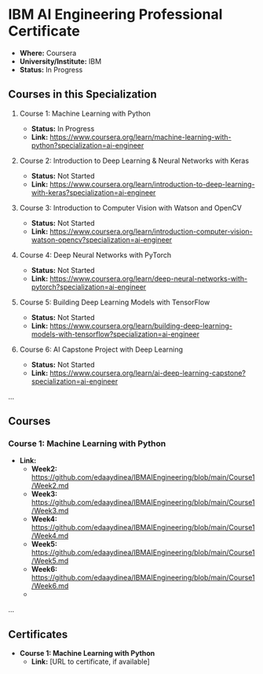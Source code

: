 # IBM AI Engineering Professional Certificate

- **Where:** Coursera
- **University/Institute:** IBM
- **Status:** In Progress

## Courses in this Specialization

1. Course 1: Machine Learning with Python
   - **Status:** In Progress
   - **Link:** <https://www.coursera.org/learn/machine-learning-with-python?specialization=ai-engineer>

2. Course 2: Introduction to Deep Learning & Neural Networks with Keras
   - **Status:** Not Started
   - **Link:** <https://www.coursera.org/learn/introduction-to-deep-learning-with-keras?specialization=ai-engineer>
  
3. Course 3: Introduction to Computer Vision with Watson and OpenCV
   - **Status:** Not Started
   - **Link:** <https://www.coursera.org/learn/introduction-computer-vision-watson-opencv?specialization=ai-engineer>
  
4. Course 4: Deep Neural Networks with PyTorch
   - **Status:** Not Started
   - **Link:** <https://www.coursera.org/learn/deep-neural-networks-with-pytorch?specialization=ai-engineer>
  
5. Course 5: Building Deep Learning Models with TensorFlow
   - **Status:** Not Started
   - **Link:** <https://www.coursera.org/learn/building-deep-learning-models-with-tensorflow?specialization=ai-engineer>

6. Course 6: AI Capstone Project with Deep Learning
   - **Status:** Not Started
   - **Link:** <https://www.coursera.org/learn/ai-deep-learning-capstone?specialization=ai-engineer>

...

## Courses

### Course 1: Machine Learning with Python

- **Link:** 
  - **Week2:** <https://github.com/edaaydinea/IBMAIEngineering/blob/main/Course1/Week2.md>
  - **Week3:** <https://github.com/edaaydinea/IBMAIEngineering/blob/main/Course1/Week3.md>
  - **Week4:** <https://github.com/edaaydinea/IBMAIEngineering/blob/main/Course1/Week4.md>
  - **Week5:** <https://github.com/edaaydinea/IBMAIEngineering/blob/main/Course1/Week5.md>
  - **Week6:** <https://github.com/edaaydinea/IBMAIEngineering/blob/main/Course1/Week6.md>
  - 
...

## Certificates

- **Course 1: Machine Learning with Python**
  - **Link:** [URL to certificate, if available]
